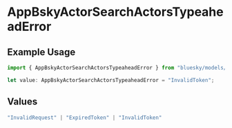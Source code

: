 # AppBskyActorSearchActorsTypeaheadError

## Example Usage

```typescript
import { AppBskyActorSearchActorsTypeaheadError } from "bluesky/models/errors";

let value: AppBskyActorSearchActorsTypeaheadError = "InvalidToken";
```

## Values

```typescript
"InvalidRequest" | "ExpiredToken" | "InvalidToken"
```